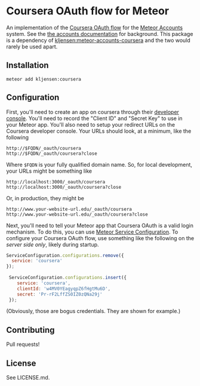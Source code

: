 # Coursera OAuth flow for Meteor

An implementation of the
[Coursera OAuth flow](https://tech.coursera.org/app-platform/oauth2/)
for the [Meteor Accounts](https://www.meteor.com/accounts) system.
See the [the accounts documentation](https://www.meteor.com/accounts)
for background. This package is a dependency of
[kljensen:meteor-accounts-coursera](https://github.com/kljensen/meteor-accounts-coursera)
and the two would rarely be used apart.

## Installation

	meteor add kljensen:coursera

## Configuration

First, you'll need to create an app on coursera through their
[developer console](https://accounts.coursera.org/console).
You'll need to record the "Client ID" and "Secret Key" to use
in your Meteor app. You'll also need to setup your redirect
URLs on the Coursera developer console. Your URLs should look,
at a minimum, like the following

	http://$FQDN/_oauth/coursera
	http://$FQDN/_oauth/coursera?close

Where `$FQDN` is your fully qualified domain name. So, for
local development, your URLs might be something like

	http://localhost:3000/_oauth/coursera
	http://localhost:3000/_oauth/coursera?close

Or, in production, they might be

	http://www.your-website-url.edu/_oauth/coursera
	http://www.your-website-url.edu/_oauth/coursera?close

Next, you'll need to tell your Meteor app that Coursera
OAuth is a valid login mechanism.
To do this, you can use
[Meteor Service Configuration](https://atmospherejs.com/meteor/service-configuration).
To configure your Coursera OAuth flow, use something like the following
on the *server side only*, likely during startup.

```javascript
ServiceConfiguration.configurations.remove({
  service: 'coursera'
});
 
 ServiceConfiguration.configurations.insert({
    service: 'coursera',
    clientId: 'w4MV0YEagyqpZ6fHgtMu6D',
    secret: 'Pr-rF2LffZS0IZ0zQNa29j'
 });
```

(Obviously, those are bogus credentials. They are shown for example.)

## Contributing

Pull requests!

## License

See LICENSE.md.